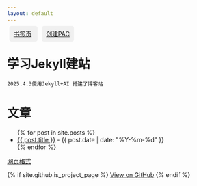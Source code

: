 ```yaml
---
layout: default
---
```


<span style="background-color: #f0f0f0; padding: 10px; margin: 5px; border-radius: 5px;">
  <a href="https://shuqian.111600.xyz/">书签页</a>
</span>
<span style="background-color: #f0f0f0; padding: 10px; margin: 5px; border-radius: 5px;">
  <a href="https://sspac.111600.xyz/">创建PAC</a>
</span>


# 学习Jekyll建站

```
2025.4.3使用Jekyll+AI 搭建了博客站
```


<h1>文章</h1>
<ul>
  {% for post in site.posts %}
  <li><a href="{{ post.url }}">{{ post.title }}</a> - {{ post.date | date: "%Y-%m-%d" }}</li>
  {% endfor %}
</ul>




[网页格式](./another-page.html)

{% if site.github.is_project_page %}
  <a href="{{ site.github.repository_url }}" class="btn">View on GitHub</a>
{% endif %}